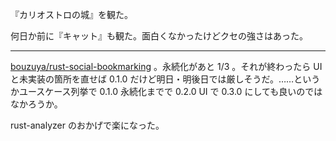 『カリオストロの城』を観た。

何日か前に『キャット』も観た。面白くなかったけどクセの強さはあった。

---

[bouzuya/rust-social-bookmarking][] 。永続化があと 1/3 。それが終わったら UI と未実装の箇所を直せば 0.1.0 だけど明日・明後日では厳しそうだ。……というかユースケース列挙で 0.1.0 永続化までで 0.2.0 UI で 0.3.0 にしても良いのではなかろうか。

rust-analyzer のおかげで楽になった。

[bouzuya/rust-social-bookmarking]: https://github.com/bouzuya/rust-social-bookmarking
